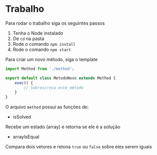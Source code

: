 # Trabalho

Para rodar o trabalho siga os seguintes passos

1. Tenha o Node instalado
2. De `cd` na pasta
3. Rode o comando `npm install`
4. Rode o comando `npm start`

Para criar um novo método, siga o template 

```javascript
import Method from './method';

export default class MetodoNovo extends Method {
    exec() {
        // Sobrescreva este método
    }
}
```

O arquivo `method` possui as funções de:

- isSolved

Recebe um estado (array) e retorna se ele é a solução

- arrayIsEqual

Compara dois vetores e retona `true` ou `false` sobre eles serem iguais